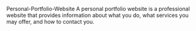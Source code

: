  Personal-Portfolio-Website
A personal portfolio website is a professional website that provides information about what you do, what services you may offer, and how to contact you.
